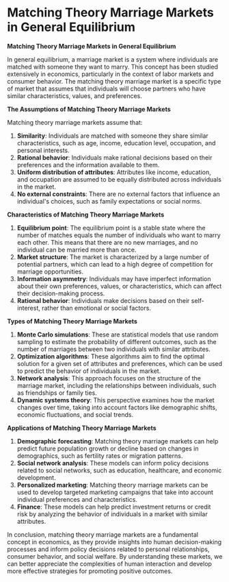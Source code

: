 # Matching Theory Marriage Markets in General Equilibrium

**Matching Theory Marriage Markets in General Equilibrium**

In general equilibrium, a marriage market is a system where individuals are matched with someone they want to marry. This concept has been studied extensively in economics, particularly in the context of labor markets and consumer behavior. The matching theory marriage market is a specific type of market that assumes that individuals will choose partners who have similar characteristics, values, and preferences.

**The Assumptions of Matching Theory Marriage Markets**

Matching theory marriage markets assume that:

1. **Similarity**: Individuals are matched with someone they share similar characteristics, such as age, income, education level, occupation, and personal interests.
2. **Rational behavior**: Individuals make rational decisions based on their preferences and the information available to them.
3. **Uniform distribution of attributes**: Attributes like income, education, and occupation are assumed to be equally distributed across individuals in the market.
4. **No external constraints**: There are no external factors that influence an individual's choices, such as family expectations or social norms.

**Characteristics of Matching Theory Marriage Markets**

1. **Equilibrium point**: The equilibrium point is a stable state where the number of matches equals the number of individuals who want to marry each other. This means that there are no new marriages, and no individual can be married more than once.
2. **Market structure**: The market is characterized by a large number of potential partners, which can lead to a high degree of competition for marriage opportunities.
3. **Information asymmetry**: Individuals may have imperfect information about their own preferences, values, or characteristics, which can affect their decision-making process.
4. **Rational behavior**: Individuals make decisions based on their self-interest, rather than emotional or social factors.

**Types of Matching Theory Marriage Markets**

1. **Monte Carlo simulations**: These are statistical models that use random sampling to estimate the probability of different outcomes, such as the number of marriages between two individuals with similar attributes.
2. **Optimization algorithms**: These algorithms aim to find the optimal solution for a given set of attributes and preferences, which can be used to predict the behavior of individuals in the market.
3. **Network analysis**: This approach focuses on the structure of the marriage market, including the relationships between individuals, such as friendships or family ties.
4. **Dynamic systems theory**: This perspective examines how the market changes over time, taking into account factors like demographic shifts, economic fluctuations, and social trends.

**Applications of Matching Theory Marriage Markets**

1. **Demographic forecasting**: Matching theory marriage markets can help predict future population growth or decline based on changes in demographics, such as fertility rates or migration patterns.
2. **Social network analysis**: These models can inform policy decisions related to social networks, such as education, healthcare, and economic development.
3. **Personalized marketing**: Matching theory marriage markets can be used to develop targeted marketing campaigns that take into account individual preferences and characteristics.
4. **Finance**: These models can help predict investment returns or credit risk by analyzing the behavior of individuals in a market with similar attributes.

In conclusion, matching theory marriage markets are a fundamental concept in economics, as they provide insights into human decision-making processes and inform policy decisions related to personal relationships, consumer behavior, and social welfare. By understanding these markets, we can better appreciate the complexities of human interaction and develop more effective strategies for promoting positive outcomes.
